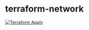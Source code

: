 # terraform-network
[![Terraform Apply](https://github.com/soat-tech-challenge/terraform-network/actions/workflows/main.yml/badge.svg)](https://github.com/soat-tech-challenge/terraform-network/actions/workflows/main.yml)
